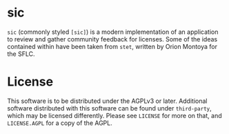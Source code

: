 sic
===

`sic` (commonly styled `[sic]`) is a modern implementation of an application
to review and gather community feedback for licenses. Some of the ideas contained
within have been taken from `stet`, written by Orion Montoya for the SFLC.


License
=======

This software is to be distributed under the AGPLv3 or later. Additional
software distributed with this software can be found under `third-party`,
which may be licensed differently. Please see `LICENSE` for more on that,
and `LICENSE.AGPL` for a copy of the AGPL.

